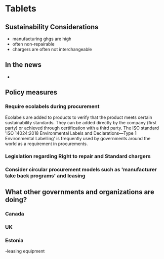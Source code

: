 # Tablets
## Sustainability Considerations
- manufacturing ghgs are high
- often non-repairable
- chargers are often not interchangeable

## In the news
- 

## Policy measures

### Require ecolabels during procurement
Ecolabels are added to products to verify that the product meets certain sustainability standards. They can be added directly by the company (first party) or achieved through certification with a third party.  The ISO standard 'ISO 14024:2018 Environmental Labels and Declarations—Type 1 Environmental Labelling' is frequently used by governments around the world as a requirement in procurements.

### Legislation regarding Right to repair and Standard chargers

### Consider circular procurement models such as 'manufacturer take back programs' and leasing



## What other governments and organizations are doing?
### Canada

### UK

### Estonia
-leasing equipment

